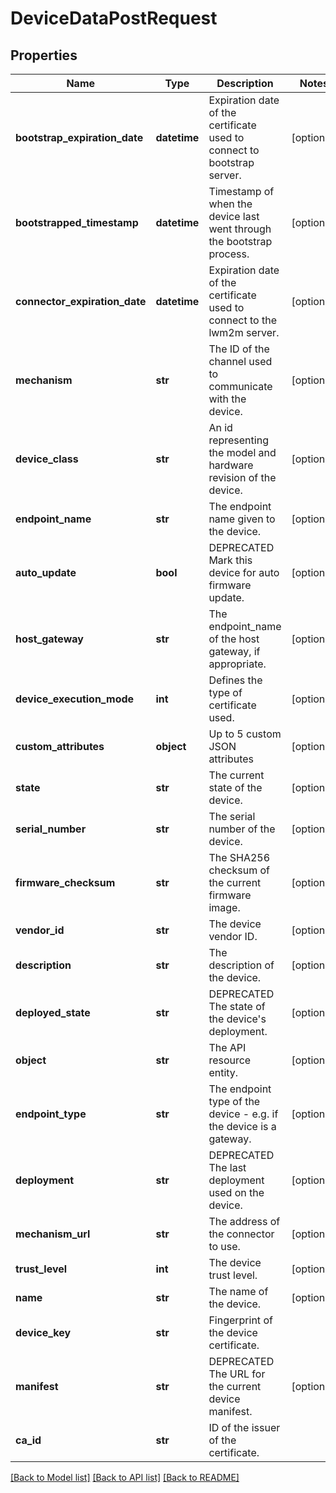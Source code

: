 # DeviceDataPostRequest

## Properties
Name | Type | Description | Notes
------------ | ------------- | ------------- | -------------
**bootstrap_expiration_date** | **datetime** | Expiration date of the certificate used to connect to bootstrap server. | [optional] 
**bootstrapped_timestamp** | **datetime** | Timestamp of when the device last went through the bootstrap process. | [optional] 
**connector_expiration_date** | **datetime** | Expiration date of the certificate used to connect to the lwm2m server. | [optional] 
**mechanism** | **str** | The ID of the channel used to communicate with the device. | [optional] 
**device_class** | **str** | An id representing the model and hardware revision of the device. | [optional] 
**endpoint_name** | **str** | The endpoint name given to the device. | [optional] 
**auto_update** | **bool** | DEPRECATED Mark this device for auto firmware update. | [optional] 
**host_gateway** | **str** | The endpoint_name of the host gateway, if appropriate. | [optional] 
**device_execution_mode** | **int** | Defines the type of certificate used. | [optional] 
**custom_attributes** | **object** | Up to 5 custom JSON attributes | [optional] 
**state** | **str** | The current state of the device. | [optional] 
**serial_number** | **str** | The serial number of the device. | [optional] 
**firmware_checksum** | **str** | The SHA256 checksum of the current firmware image. | [optional] 
**vendor_id** | **str** | The device vendor ID. | [optional] 
**description** | **str** | The description of the device. | [optional] 
**deployed_state** | **str** | DEPRECATED The state of the device&#39;s deployment. | [optional] 
**object** | **str** | The API resource entity. | [optional] 
**endpoint_type** | **str** | The endpoint type of the device - e.g. if the device is a gateway. | [optional] 
**deployment** | **str** | DEPRECATED The last deployment used on the device. | [optional] 
**mechanism_url** | **str** | The address of the connector to use. | [optional] 
**trust_level** | **int** | The device trust level. | [optional] 
**name** | **str** | The name of the device. | [optional] 
**device_key** | **str** | Fingerprint of the device certificate. | 
**manifest** | **str** | DEPRECATED The URL for the current device manifest. | [optional] 
**ca_id** | **str** | ID of the issuer of the certificate. | 

[[Back to Model list]](../README.md#documentation-for-models) [[Back to API list]](../README.md#documentation-for-api-endpoints) [[Back to README]](../README.md)


